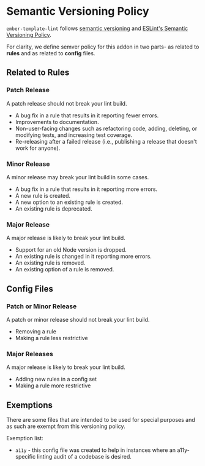 # Semantic Versioning Policy

`ember-template-lint` follows [semantic versioning](http://semver.org/) and [ESLint's Semantic Versioning Policy](https://github.com/eslint/eslint#semantic-versioning-policy).

For clarity, we define semver policy for this addon in two parts- as related to **rules** and as related to **config** files.

## Related to Rules

### Patch Release

A patch release should not break your lint build.

* A bug fix in a rule that results in it reporting fewer errors.
* Improvements to documentation.
* Non-user-facing changes such as refactoring code, adding, deleting, or modifying tests, and increasing test coverage.
* Re-releasing after a failed release (i.e., publishing a release that doesn't work for anyone).

### Minor Release

A minor release may break your lint build in some cases.

* A bug fix in a rule that results in it reporting more errors.
* A new rule is created.
* A new option to an existing rule is created.
* An existing rule is deprecated.

### Major Release

A major release is likely to break your lint build.

* Support for an old Node version is dropped.
* An existing rule is changed in it reporting more errors.
* An existing rule is removed.
* An existing option of a rule is removed.

## Config Files

### Patch or Minor Release

A patch or minor release should not break your lint build.

* Removing a rule
* Making a rule less restrictive

### Major Releases

A major release is likely to break your lint build.

* Adding new rules in a config set
* Making a rule more restrictive

## Exemptions

There are some files that are intended to be used for special purposes and as such are exempt from this versioning policy.

Exemption list:

* `a11y` - this config file was created to help in instances where an a11y-specific linting audit of a codebase is desired.
